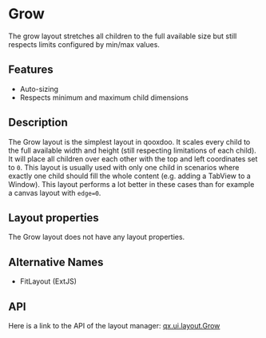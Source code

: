 Grow
====

The grow layout stretches all children to the full available size but still respects limits configured by min/max values.

Features
--------

-   Auto-sizing
-   Respects minimum and maximum child dimensions

Description
-----------

The Grow layout is the simplest layout in qooxdoo. It scales every child to the full available width and height (still respecting limitations of each child). It will place all children over each other with the top and left coordinates set to `0`. This layout is usually used with only one child in scenarios where exactly one child should fill the whole content (e.g. adding a TabView to a Window). This layout performs a lot better in these cases than for example a canvas layout with `edge=0`.

Layout properties
-----------------

The Grow layout does not have any layout properties.

Alternative Names
-----------------

-   FitLayout (ExtJS)

API
---

Here is a link to the API of the layout manager:
[qx.ui.layout.Grow](apps://apiviewer/#qx.ui.layout.Grow)
